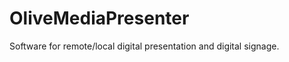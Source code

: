 OliveMediaPresenter
===================

Software for remote/local digital presentation and digital signage.
